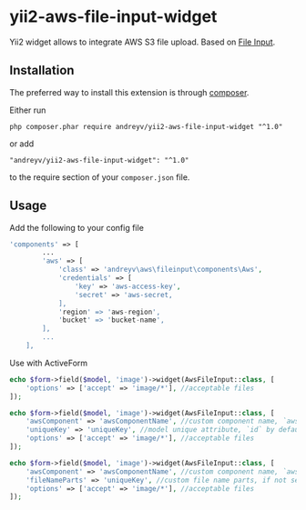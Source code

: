 # yii2-aws-file-input-widget
Yii2 widget allows to integrate AWS S3 file upload. Based on [File Input](https://github.com/kartik-v/bootstrap-fileinput).

## Installation

The preferred way to install this extension is through [composer](http://getcomposer.org/download/).

Either run

```
php composer.phar require andreyv/yii2-aws-file-input-widget "^1.0"
```

or add

```
"andreyv/yii2-aws-file-input-widget": "^1.0"
```

to the require section of your `composer.json` file.

## Usage

Add the following to your config file

```php
'components' => [
        ...
        'aws' => [
            'class' => 'andreyv\aws\fileinput\components\Aws',
            'credentials' => [
                'key' => 'aws-access-key',
                'secret' => 'aws-secret,
            ],
            'region' => 'aws-region',
            'bucket' => 'bucket-name',
        ],
        ...
    ],

```

Use with ActiveForm

```php
echo $form->field($model, 'image')->widget(AwsFileInput::class, [
    'options' => ['accept' => 'image/*'], //acceptable files
]);
```

```php
echo $form->field($model, 'image')->widget(AwsFileInput::class, [
    'awsComponent' => 'awsComponentName', //custom component name, `aws` by default
    'uniqueKey' => 'uniqueKey', //model unique attribute, `id` by default
    'options' => ['accept' => 'image/*'], //acceptable files
]);
```

```php
echo $form->field($model, 'image')->widget(AwsFileInput::class, [
    'awsComponent' => 'awsComponentName', //custom component name, `aws` by default
    'fileNameParts' => 'uniqueKey', //custom file name parts, if not set `uniqueKey` will be used
    'options' => ['accept' => 'image/*'], //acceptable files
]);
```

